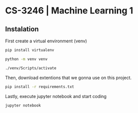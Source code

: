 # CS-3246 | Machine Learning 1

## Instalation

First create a virtual environment (venv)

```bash
pip install virtualenv

python -m venv venv

./venv/Scripts/activate
```

Then, download extentions that we gonna use on this project.

```bash
pip install -r requirements.txt
```

Lastly, execute jupyter notebook and start coding
```
jupyter notebook
```
